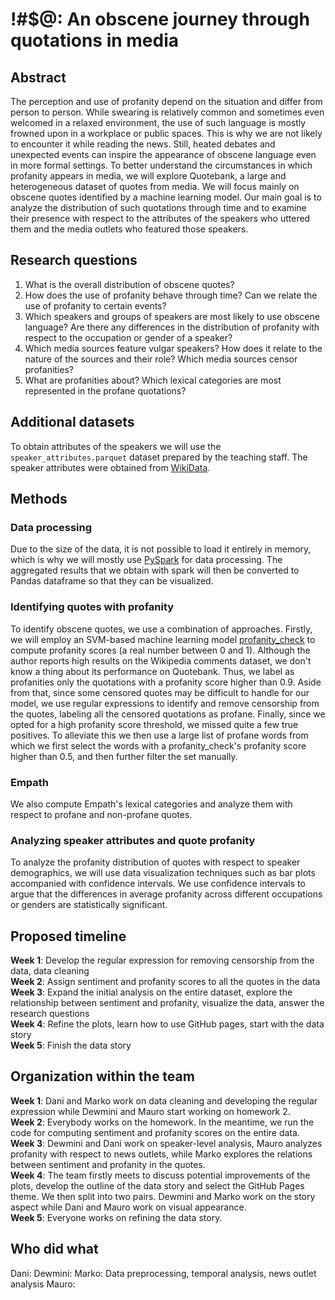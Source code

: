 # !#$@: An obscene journey through quotations in media
## Abstract
The perception and use of profanity depend on the situation and differ from person to person. While swearing is relatively common and sometimes even welcomed in a relaxed environment, the use of such language is mostly frowned upon in a workplace or public spaces. This is why we are not likely to encounter it while reading the news. Still, heated debates and unexpected events can inspire the appearance of obscene language even in more formal settings. To better understand the circumstances in which profanity appears in media, we will explore Quotebank, a large and heterogeneous dataset of quotes from media. We will focus mainly on obscene quotes identified by a machine learning model. Our main goal is to analyze the distribution of such quotations through time and to examine their presence with respect to the attributes of the speakers who uttered them and the media outlets who featured those speakers.

## Research questions
1.  What is the overall distribution of obscene quotes?
2.  How does the use of profanity behave through time? Can we relate the use of profanity to certain events?
3.  Which speakers and groups of speakers are most likely to use obscene language? Are there any differences in the distribution of profanity with respect to the occupation or gender of a speaker?
4.  Which media sources feature vulgar speakers? How does it relate to the nature of the sources and their role? Which media sources censor profanities?
5.  What are profanities about? Which lexical categories are most represented in the profane quotations?

## Additional datasets
To obtain attributes of the speakers we will use the `speaker_attributes.parquet` dataset prepared by the teaching staff. The speaker attributes were obtained from [WikiData](https://www.wikidata.org/wiki/Wikidata:Main_Page).

## Methods

### Data processing
Due to the size of the data, it is not possible to load it entirely in memory, which is why we will mostly use [PySpark](http://spark.apache.org/docs/latest/api/python/) for data processing. The aggregated results that we obtain with spark will then be converted to Pandas dataframe so that they can be visualized.
### Identifying quotes with profanity
To identify obscene quotes, we use a combination of approaches. Firstly, we will employ an SVM-based machine learning model [profanity_check](https://pypi.org/project/alt-profanity-check/) to compute profanity scores (a real number between 0 and 1). Although the author reports high results on the Wikipedia comments dataset, we don't know a thing about its performance on Quotebank. Thus, we label as profanities only the quotations with a profanity score higher than 0.9. Aside from that, since some censored quotes may be difficult to handle for our model, we use regular expressions to identify and remove censorship from the quotes, labeling all the censored quotations as profane. Finally, since we opted for a high profanity score threshold, we missed quite a few true positives. To alleviate this we then use a large list of profane words from which we first select the words with a profanity_check's profanity score higher than 0.5, and then further filter the set manually.
### Empath
We also compute Empath's lexical categories and analyze them with respect to profane and non-profane quotes. 
### Analyzing speaker attributes and quote profanity
To analyze the profanity distribution of quotes with respect to speaker demographics, we will use data visualization techniques such as bar plots accompanied with confidence intervals. We use confidence intervals to argue that the differences in average profanity across different occupations or genders are statistically significant.

## Proposed timeline
**Week 1**: Develop the regular expression for removing censorship from the data, data cleaning  
**Week 2**: Assign sentiment and profanity scores to all the quotes in the data  
**Week 3**: Expand the initial analysis on the entire dataset, explore the relationship between sentiment and profanity, visualize the data, answer the research questions  
**Week 4**: Refine the plots, learn how to use GitHub pages, start with the data story  
**Week 5**: Finish the data story  

## Organization within the team
**Week 1**: Dani and Marko work on data cleaning and developing the regular expression while Dewmini and Mauro start working on homework 2.  
**Week 2**: Everybody works on the homework. In the meantime, we run the code for computing sentiment and profanity scores on the entire data.  
**Week 3**: Dewmini and Dani work on speaker-level analysis, Mauro analyzes profanity with respect to news outlets, while Marko explores the relations between sentiment and profanity in the quotes.  
**Week 4**: The team firstly meets to discuss potential improvements of the plots, develop the outline of the data story and select the GitHub Pages theme. We then split into two pairs. Dewmini and Marko work on the story aspect while Dani and Mauro work on visual appearance.  
**Week 5**: Everyone works on refining the data story.

## Who did what
Dani:
Dewmini:
Marko: Data preprocessing, temporal analysis, news outlet analysis
Mauro:

